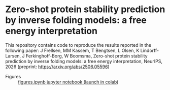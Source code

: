 # Zero-shot protein stability prediction by inverse folding models: a free energy interpretation

This repository contains code to reproduce the results reported in the following paper: J Frellsen, MM Kassem, T Bengtsen, L Olsen, K Lindorff-Larsen, J Ferkinghoff-Borg, W Boomsma, Zero-shot protein stability prediction by inverse folding models: a free energy interpretation, NeurIPS, 2026 (preprint: https://arxiv.org/abs/2506.05596)

<dl>
<dt>Figures</dt>
<dd><a href="https://github.com/MachineLearningLifeScience/inverse_folding_free_energies/blob/master/figures.ipynb">figures.ipynb jupyter notebook</aa> (<a href="https://colab.research.google.com/github/MachineLearningLifeScience/inverse_folding_free_energies/blob/master/figures.ipynb">launch in colab</a>)</dd>
</dl>
